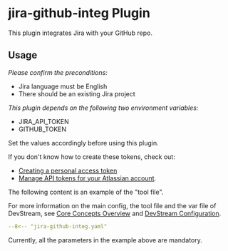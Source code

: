 # jira-github-integ Plugin

This plugin integrates Jira with your GitHub repo.

## Usage

_Please confirm the preconditions:_

- Jira language must be English
- There should be an existing Jira project

_This plugin depends on the following two environment variables:_

- JIRA_API_TOKEN
- GITHUB_TOKEN

Set the values accordingly before using this plugin.

If you don't know how to create these tokens, check out:
- [Creating a personal access token](https://docs.github.com/en/authentication/keeping-your-account-and-data-secure/creating-a-personal-access-token)
- [Manage API tokens for your Atlassian account](https://support.atlassian.com/atlassian-account/docs/manage-api-tokens-for-your-atlassian-account/).

The following content is an example of the "tool file".

For more information on the main config, the tool file and the var file of DevStream, see [Core Concepts Overview](../core-concepts/core-concepts.md#1-config) and [DevStream Configuration](../core-concepts/config.md).

```yaml
--8<-- "jira-github-integ.yaml"
```

Currently, all the parameters in the example above are mandatory.
